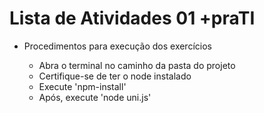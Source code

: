 # Lista de Atividades 01 +praTI

* Procedimentos para execução dos exercícios 

  - Abra o terminal no caminho da pasta do projeto
  - Certifique-se de ter o node instalado
  - Execute 'npm-install'
  - Após, execute 'node uni.js'
